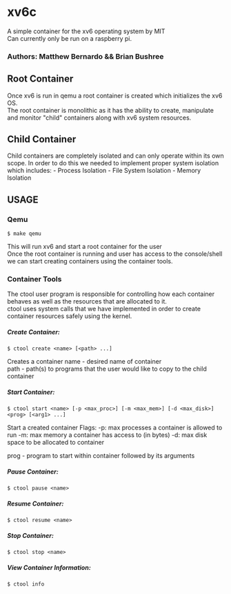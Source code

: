 # xv6c  
A simple container for the xv6 operating system by MIT  
Can currently only be run on a raspberry pi.

### Authors: Matthew Bernardo && Brian Bushree  

## Root Container  
Once xv6 is run in qemu a root container is created which initializes the xv6 OS.  
The root container is monolithic as it has the ability to create, manipulate and monitor "child" containers along with xv6 system resources.  

## Child Container  
Child containers are completely isolated and can only operate within its own scope.
In order to do this we needed to implement proper system isolation which includes:
    - Process Isolation
    - File System Isolation
    - Memory Isolation

## USAGE  
### Qemu  
```
$ make qemu
```
This will run xv6 and start a root container for the user  
Once the root container is running and user has access to the console/shell we can start creating containers using the container tools.

### Container Tools  
The ctool user program is responsible for controlling how each container behaves as well as the resources that are allocated to it.  
ctool uses system calls that we have implemented in order to create container resources safely using the kernel.

##### Create Container:  
```
$ ctool create <name> [<path> ...]
```
Creates a container
name - desired name of container  
path - path(s) to programs that the user would like to copy to the child container  

##### Start Container:  
```
$ ctool start <name> [-p <max_proc>] [-m <max_mem>] [-d <max_disk>] <prog> [<arg1> ...]
```
Start a created container
Flags:
    -p: max processes a container is allowed to run
    -m: max memory a container has access to (in bytes)
    -d: max disk space to be allocated to container

prog - program to start within container followed by its arguments

##### Pause Container:  
```
$ ctool pause <name>
```

##### Resume Container:  
```
$ ctool resume <name>
```

##### Stop Container:  
```
$ ctool stop <name>
```

##### View Container Information:  
```
$ ctool info
```

